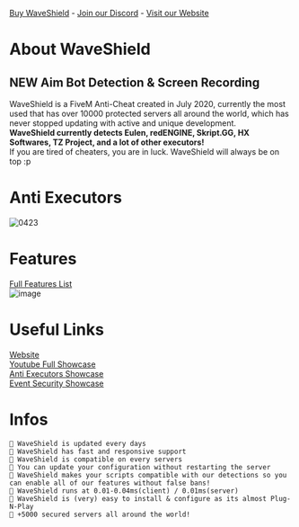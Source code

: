 [Buy WaveShield](https://www.waveshield.xyz/) - [Join our Discord](https://discord.com/invite/CXZwrZx) - [Visit our Website](https://www.waveshield.xyz/)
# About WaveShield 
## NEW Aim Bot Detection & Screen Recording

WaveShield is a FiveM Anti-Cheat created in July 2020, currently the most used that has over 10000 protected servers all around the world, which has never stopped updating with active and unique development.<br>
**WaveShield currently detects Eulen, redENGINE, Skript.GG, HX Softwares, TZ Project, and a lot of other executors!**<br>
If you are tired of cheaters, you are in luck.
WaveShield will always be on top :p

# Anti Executors
![0423](https://user-images.githubusercontent.com/67419505/234154629-ab9a7cdf-1a04-4788-85f2-210263676b1a.gif)

# Features
[Full Features List](https://pastebin.com/epBiJVGK)<br>
![image](https://user-images.githubusercontent.com/67419505/234154556-304bb622-ebba-44e3-abce-389cb644bf0f.png)

# Useful Links
[Website](https://waveshield.xyz/)<br>
[Youtube Full Showcase](https://youtu.be/CLLjBvoEzJY)  
[Anti Executors Showcase](https://www.youtube.com/watch?v=SqZ6AQ9pCxI)  
[Event Security Showcase](https://www.youtube.com/watch?v=smqWTJk11dU)  

# Infos
```
📌 WaveShield is updated every days
📌 WaveShield has fast and responsive support
📌 WaveShield is compatible on every servers
📌 You can update your configuration without restarting the server
📌 WaveShield makes your scripts compatible with our detections so you can enable all of our features without false bans!
📌 WaveShield runs at 0.01-0.04ms(client) / 0.01ms(server)
📌 WaveShield is (very) easy to install & configure as its almost Plug-N-Play
📌 +5000 secured servers all around the world!
```
